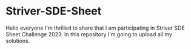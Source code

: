 # Striver-SDE-Sheet
Hello everyone I'm thrilled to share that I am participating in Striver SDE Sheet Challenge 2023. In this repository I'm going to upload all my solutions.
